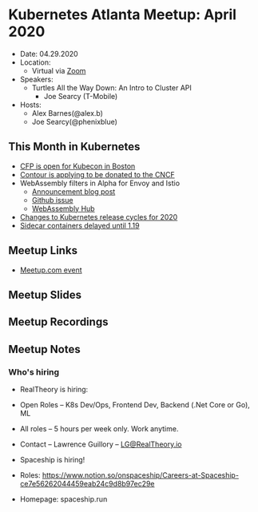 # Kubernetes Atlanta Meetup: April 2020<!--Month Year-->

- Date: 04.29.2020<!--date as MM.DD.YYYY-->
- Location:
    - Virtual via [Zoom](https://salesloft.zoom.us/j/93241496487)
- Speakers:
    - Turtles All the Way Down: An Intro to Cluster API<!--presentation title-->
        - Joe Searcy (T-Mobile)<!--speaker name/company-->
- Hosts:
    - Alex Barnes(@alex.b)
    - Joe Searcy(@phenixblue)

## This Month in Kubernetes
- [CFP is open for Kubecon in Boston](https://events.linuxfoundation.org/kubecon-cloudnativecon-north-america/program/cfp/#general-info)
- [Contour is applying to be donated to the CNCF](https://github.com/cncf/toc/pull/330)
- WebAssembly filters in Alpha for Envoy and Istio
    - [Announcement blog post](https://istio.io/blog/2020/wasm-announce/)
    - [Github issue](https://github.com/envoyproxy/envoy/issues/4272)
    - [WebAssembly Hub](https://webassemblyhub.io/)
- [Changes to Kubernetes release cycles for 2020](https://groups.google.com/forum/#!topic/kubernetes-dev/IVpiIOZ4WcM/discussion)
- [Sidecar containers delayed until 1.19](https://github.com/kubernetes/enhancements/issues/753#issuecomment-595692347)

## Meetup Links
- [Meetup.com event](https://www.meetup.com/Kubernetes-Atlanta-Meetup/events/270205693/)

## Meetup Slides

## Meetup Recordings

## Meetup Notes
### Who's hiring
- RealTheory is hiring: 
 - Open Roles – K8s Dev/Ops, Frontend Dev, Backend (.Net Core or Go), ML
 - All roles – 5 hours per week only. Work anytime.
 - Contact – Lawrence Guillory – LG@RealTheory.io

- Spaceship is hiring!  
 - Roles: https://www.notion.so/onspaceship/Careers-at-Spaceship-ce7e56262044459eab24c9d8b97ec29e
 - Homepage: spaceship.run